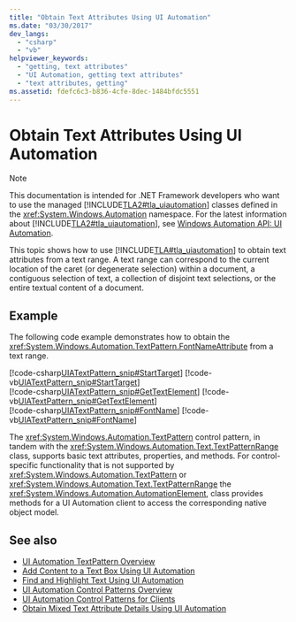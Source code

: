 ```yaml
---
title: "Obtain Text Attributes Using UI Automation"
ms.date: "03/30/2017"
dev_langs: 
  - "csharp"
  - "vb"
helpviewer_keywords: 
  - "getting, text attributes"
  - "UI Automation, getting text attributes"
  - "text attributes, getting"
ms.assetid: fdefc6c3-b836-4cfe-8dec-1484bfdc5551
---
```

# Obtain Text Attributes Using UI Automation
> [!NOTE]
>  This documentation is intended for .NET Framework developers who want to use the managed [!INCLUDE[TLA2#tla_uiautomation](../../../includes/tla2sharptla-uiautomation-md.md)] classes defined in the <xref:System.Windows.Automation> namespace. For the latest information about [!INCLUDE[TLA2#tla_uiautomation](../../../includes/tla2sharptla-uiautomation-md.md)], see [Windows Automation API: UI Automation](https://go.microsoft.com/fwlink/?LinkID=156746).  
  
 This topic shows how to use [!INCLUDE[TLA#tla_uiautomation](../../../includes/tlasharptla-uiautomation-md.md)] to obtain text attributes from a text range. A text range can correspond to the current location of the caret (or degenerate selection) within a document, a contiguous selection of text, a collection of disjoint text selections, or the entire textual content of a document.  
  
## Example  
 The following code example demonstrates how to obtain the <xref:System.Windows.Automation.TextPattern.FontNameAttribute> from a text range.  
  
 [!code-csharp[UIATextPattern_snip#StartTarget](../../../samples/snippets/csharp/VS_Snippets_Wpf/UIATextPattern_snip/CSharp/SearchWindow.cs#starttarget)]
 [!code-vb[UIATextPattern_snip#StartTarget](../../../samples/snippets/visualbasic/VS_Snippets_Wpf/UIATextPattern_snip/VisualBasic/SearchWindow.vb#starttarget)]  
[!code-csharp[UIATextPattern_snip#GetTextElement](../../../samples/snippets/csharp/VS_Snippets_Wpf/UIATextPattern_snip/CSharp/SearchWindow.cs#gettextelement)]
[!code-vb[UIATextPattern_snip#GetTextElement](../../../samples/snippets/visualbasic/VS_Snippets_Wpf/UIATextPattern_snip/VisualBasic/SearchWindow.vb#gettextelement)]  
[!code-csharp[UIATextPattern_snip#FontName](../../../samples/snippets/csharp/VS_Snippets_Wpf/UIATextPattern_snip/CSharp/SearchWindow.cs#fontname)]
[!code-vb[UIATextPattern_snip#FontName](../../../samples/snippets/visualbasic/VS_Snippets_Wpf/UIATextPattern_snip/VisualBasic/SearchWindow.vb#fontname)]  
  
 The <xref:System.Windows.Automation.TextPattern> control pattern, in tandem with the <xref:System.Windows.Automation.Text.TextPatternRange> class, supports basic text attributes, properties, and methods. For control-specific functionality that is not supported by <xref:System.Windows.Automation.TextPattern> or <xref:System.Windows.Automation.Text.TextPatternRange> the <xref:System.Windows.Automation.AutomationElement>, class provides methods for a UI Automation client to access the corresponding native object model.  
  
## See also

- [UI Automation TextPattern Overview](../../../docs/framework/ui-automation/ui-automation-textpattern-overview.md)
- [Add Content to a Text Box Using UI Automation](../../../docs/framework/ui-automation/add-content-to-a-text-box-using-ui-automation.md)
- [Find and Highlight Text Using UI Automation](../../../docs/framework/ui-automation/find-and-highlight-text-using-ui-automation.md)
- [UI Automation Control Patterns Overview](../../../docs/framework/ui-automation/ui-automation-control-patterns-overview.md)
- [UI Automation Control Patterns for Clients](../../../docs/framework/ui-automation/ui-automation-control-patterns-for-clients.md)
- [Obtain Mixed Text Attribute Details Using UI Automation](../../../docs/framework/ui-automation/obtain-mixed-text-attribute-details-using-ui-automation.md)

